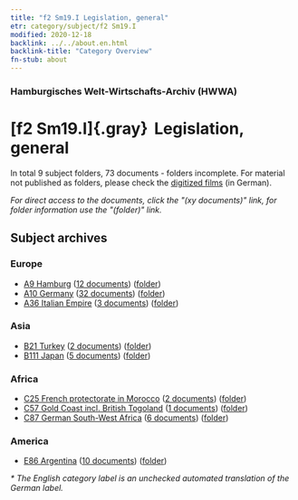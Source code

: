 ```yaml
---
title: "f2 Sm19.I Legislation, general"
etr: category/subject/f2 Sm19.I
modified: 2020-12-18
backlink: ../../about.en.html
backlink-title: "Category Overview"
fn-stub: about
---
```


### Hamburgisches Welt-Wirtschafts-Archiv (HWWA)
# [f2 Sm19.I]{.gray}&#8201; Legislation, general&#160; 





In total 9 subject folders, 73 documents - folders incomplete.
For material not published as folders, please check the [digitized films](/film/h1_sh) (in German).

_For direct access to the documents, click the "(xy documents)" link, for folder information use the "(folder)" link._

## Subject archives



### Europe

- [A9 Hamburg](../../../geo/about.en.html#A9) (<a href="https://dfg-viewer.de/show/?tx_dlf[id]=https://pm20.zbw.eu/mets/sh/1409xx/140905/1443xx/144303/public.mets.en.xml" target="_blank">12 documents</a>) ([folder](http://purl.org/pressemappe20/folder/sh/140905,144303))
- [A10 Germany](../../../geo/about.en.html#A10) (<a href="https://dfg-viewer.de/show/?tx_dlf[id]=https://pm20.zbw.eu/mets/sh/1261xx/126128/1443xx/144303/public.mets.en.xml" target="_blank">32 documents</a>) ([folder](http://purl.org/pressemappe20/folder/sh/126128,144303))
- [A36 Italian Empire](../../../geo/about.en.html#A36) (<a href="https://dfg-viewer.de/show/?tx_dlf[id]=https://pm20.zbw.eu/mets/sh/1410xx/141012/1443xx/144303/public.mets.en.xml" target="_blank">3 documents</a>) ([folder](http://purl.org/pressemappe20/folder/sh/141012,144303))

### Asia

- [B21 Turkey](../../../geo/about.en.html#B21) (<a href="https://dfg-viewer.de/show/?tx_dlf[id]=https://pm20.zbw.eu/mets/sh/1411xx/141111/1443xx/144303/public.mets.en.xml" target="_blank">2 documents</a>) ([folder](http://purl.org/pressemappe20/folder/sh/141111,144303))
- [B111 Japan](../../../geo/about.en.html#B111) (<a href="https://dfg-viewer.de/show/?tx_dlf[id]=https://pm20.zbw.eu/mets/sh/1412xx/141272/1443xx/144303/public.mets.en.xml" target="_blank">5 documents</a>) ([folder](http://purl.org/pressemappe20/folder/sh/141272,144303))

### Africa

- [C25 French protectorate in Morocco](../../../geo/about.en.html#C25) (<a href="https://dfg-viewer.de/show/?tx_dlf[id]=https://pm20.zbw.eu/mets/sh/1413xx/141358/1443xx/144303/public.mets.en.xml" target="_blank">2 documents</a>) ([folder](http://purl.org/pressemappe20/folder/sh/141358,144303))
- [C57 Gold Coast incl. British Togoland](../../../geo/about.en.html#C57) (<a href="https://dfg-viewer.de/show/?tx_dlf[id]=https://pm20.zbw.eu/mets/sh/1414xx/141406/1443xx/144303/public.mets.en.xml" target="_blank">1 documents</a>) ([folder](http://purl.org/pressemappe20/folder/sh/141406,144303))
- [C87 German South-West Africa](../../../geo/about.en.html#C87) (<a href="https://dfg-viewer.de/show/?tx_dlf[id]=https://pm20.zbw.eu/mets/sh/1414xx/141450/1443xx/144303/public.mets.en.xml" target="_blank">6 documents</a>) ([folder](http://purl.org/pressemappe20/folder/sh/141450,144303))

### America

- [E86 Argentina](../../../geo/about.en.html#E86) (<a href="https://dfg-viewer.de/show/?tx_dlf[id]=https://pm20.zbw.eu/mets/sh/1416xx/141692/1443xx/144303/public.mets.en.xml" target="_blank">10 documents</a>) ([folder](http://purl.org/pressemappe20/folder/sh/141692,144303))


_* The English category label is an unchecked automated translation of the German label._

